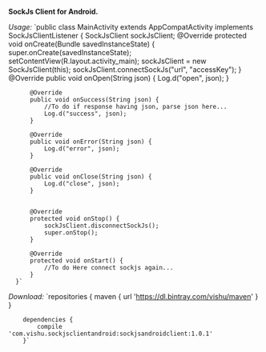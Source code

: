 **SockJs Client for Android.**

*Usage:*
     `public class MainActivity extends AppCompatActivity implements SockJsClientListener {
          SockJsClient sockJsClient;
          @Override
          protected void onCreate(Bundle savedInstanceState) {
              super.onCreate(savedInstanceState);
              setContentView(R.layout.activity_main);
              sockJsClient = new SockJsClient(this);
              sockJsClient.connectSockJs("url", "accessKey");
          }
          @Override
          public void onOpen(String json) {
              Log.d("open", json);
          }
      
          @Override
          public void onSuccess(String json) {
              //To do if response having json, parse json here...
              Log.d("success", json);
          }
      
          @Override
          public void onError(String json) {
              Log.d("error", json);
          }
      
          @Override
          public void onClose(String json) {
              Log.d("close", json);
          }
          
          
          @Override
          protected void onStop() {
              sockJsClient.disconnectSockJs();
              super.onStop();
          }
      
          @Override
          protected void onStart() {
              //To do Here connect sockjs again...
          }
      }`
          
  *Download:*
       `repositories {
            maven {
                url 'https://dl.bintray.com/vishu/maven'
            }
        }
        
        dependencies {
            compile 'com.vishu.sockjsclientandroid:sockjsandroidclient:1.0.1'
        }`
